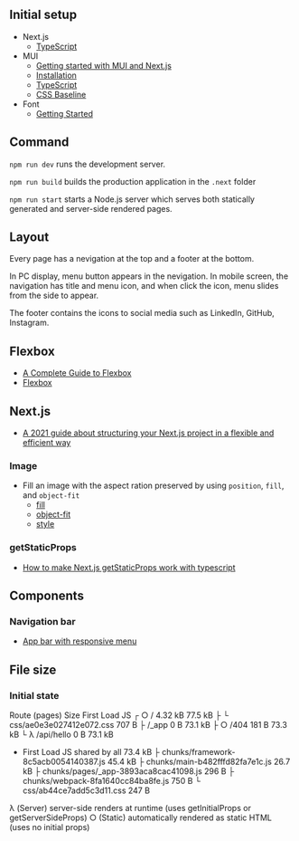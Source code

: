 
## Initial setup

- Next.js
  - [TypeScript](https://nextjs.org/docs/basic-features/typescript)
- MUI
  - [Getting started with MUI and Next.js](https://blog.logrocket.com/getting-started-with-mui-and-next-js/)
  - [Installation](https://mui.com/material-ui/getting-started/installation/)
  - [TypeScript](https://mui.com/material-ui/guides/typescript/)
  - [CSS Baseline](https://mui.com/material-ui/react-css-baseline/)
- Font
  - [Getting Started](https://fontsource.org/docs/getting-started)

## Command

`npm run dev` runs the development server.

`npm run build` builds the production application in the `.next` folder

`npm run start` starts a Node.js server which serves both statically generated and server-side rendered pages.

## Layout

Every page has a nevigation at the top and a footer at the bottom.

In PC display, menu button appears in the nevigation. In mobile screen, the navigation has title and menu icon, and when click the icon, menu slides from the side to appear.

The footer contains the icons to social media such as LinkedIn, GitHub, Instagram.

## Flexbox

- [A Complete Guide to Flexbox](https://css-tricks.com/snippets/css/a-guide-to-flexbox/)
- [Flexbox](https://mui.com/system/flexbox/)

## Next.js

- [A 2021 guide about structuring your Next.js project in a flexible and efficient way](https://dev.to/vadorequest/a-2021-guide-about-structuring-your-next-js-project-in-a-flexible-and-efficient-way-472)

### Image

- Fill an image with the aspect ration preserved by using `position`, `fill`, and `object-fit`
  - [fill](https://nextjs.org/docs/api-reference/next/image#fill)
  - [object-fit](https://developer.mozilla.org/en-US/docs/Web/CSS/object-fit)
  - [style](https://reactjs.org/docs/dom-elements.html#style)

### getStaticProps

- [How to make Next.js getStaticProps work with typescript](https://stackoverflow.com/questions/65078245/how-to-make-next-js-getstaticprops-work-with-typescript)

## Components

### Navigation bar

- [App bar with responsive menu](https://mui.com/material-ui/react-app-bar/#app-bar-with-responsive-menu)

## File size

### Initial state

Route (pages)                              Size     First Load JS
┌ ○ /                                      4.32 kB        77.5 kB
├   └ css/ae0e3e027412e072.css             707 B
├   /_app                                  0 B            73.1 kB
├ ○ /404                                   181 B          73.3 kB
└ λ /api/hello                             0 B            73.1 kB
+ First Load JS shared by all              73.4 kB
  ├ chunks/framework-8c5acb0054140387.js   45.4 kB
  ├ chunks/main-b482fffd82fa7e1c.js        26.7 kB
  ├ chunks/pages/_app-3893aca8cac41098.js  296 B
  ├ chunks/webpack-8fa1640cc84ba8fe.js     750 B
  └ css/ab44ce7add5c3d11.css               247 B

λ  (Server)  server-side renders at runtime (uses getInitialProps or getServerSideProps)
○  (Static)  automatically rendered as static HTML (uses no initial props)